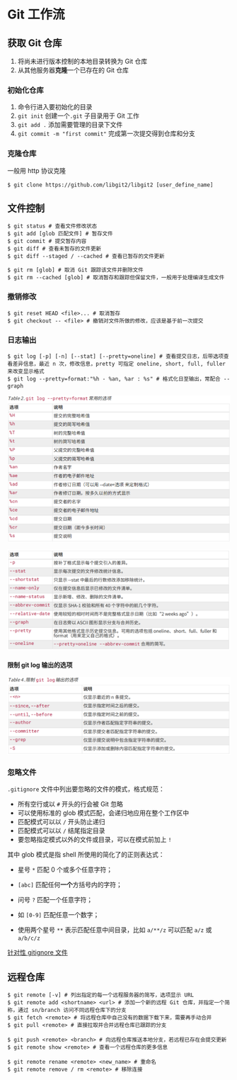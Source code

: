 # Git 工作流

## 获取 Git 仓库

1. 将尚未进行版本控制的本地目录转换为 Git 仓库
2. 从其他服务器**克隆**一个已存在的 Git 仓库

### 初始化仓库

1. 命令行进入要初始化的目录
2. `git init` 创建一个`.git` 子目录用于 Git 工作
3. `git add .` 添加需要管理的目录下文件
4. `git commit -m "first commit"` 完成第一次提交得到仓库和分支

### 克隆仓库

一般用 http 协议克隆

```shell
$ git clone https://github.com/libgit2/libgit2 [user_define_name]
```

## 文件控制

```shell
$ git status # 查看文件修改状态
$ git add [glob 匹配文件] # 暂存文件
$ git commit # 提交暂存内容
$ git diff # 查看未暂存的文件更新
$ git diff --staged / --cached # 查看已暂存的文件更新
```

```shell
$ git rm [glob] # 取消 Git 跟踪该文件并删除文件
$ git rm --cached [glob] # 取消暂存和跟踪但保留文件，一般用于处理编译生成文件
```

### 撤销修改

```shell
$ git reset HEAD <file>... # 取消暂存
$ git checkout -- <file> # 撤销对文件所做的修改，应该是基于前一次提交
```

### 日志输出

```shell
$ git log [-p] [-n] [--stat] [--pretty=oneline] # 查看提交日志，后带选项查看差异信息，最近 n 次，修改信息，pretty 可指定 oneline, short, full, fuller 来改变显示格式
$ git log --pretty=format:"%h - %an, %ar : %s" # 格式化日至输出，常配合 --graph
```

![git log 格式化](../pic/git-log-format.png)

![git log](../pic/git-log.png)

#### 限制 git log 输出的选项

![限制](../pic/git-log-limit.png)

### 忽略文件

`.gitignore` 文件中列出要忽略的文件的模式，格式规范：

- 所有空行或以 `#` 开头的行会被 Git 忽略
- 可以使用标准的 glob 模式匹配，会递归地应用在整个工作区中
- 匹配模式可以以 `/` 开头防止递归
- 匹配模式可以以 `/` 结尾指定目录
- 要忽略指定模式以外的文件或目录，可以在模式前加上 `!`

其中 glob 模式是指 shell 所使用的简化了的正则表达式：

- 星号 `*` 匹配 0 个或多个任意字符； 

- `[abc]` 匹配任何**一个**方括号内的字符； 

- 问号 `?` 匹配一个任意字符；
- 如 `[0-9]` 匹配任意一个数字；
- 使用两个星号 `**` 表示匹配任意中间目录，比如 `a/**/z` 可以匹配 `a/z` 或 `a/b/c/z`

[针对性 gitignore 文件](https://github.com/github/gitignore)

## 远程仓库

```shell
$ git remote [-v] # 列出指定的每一个远程服务器的简写，选项显示 URL
$ git remote add <shortname> <url> # 添加一个新的远程 Git 仓库，并指定一个简称，通过 sn/branch 访问不同远程仓库下的分支
$ git fetch <remote> # 将远程仓库中自己没有的数据下载下来，需要再手动合并
$ git pull <remote> # 直接拉取并合并远程仓库已跟踪的分支

$ git push <remote> <branch> # 向远程仓库推送本地分支，若远程已存在会提交更新
$ git remote show <remote> # 查看一个远程仓库的更多信息

$ git remote rename <remote> <new_name> # 重命名
$ git remote remove / rm <remote> # 移除连接
```

